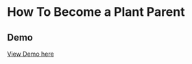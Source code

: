 # How To Become a Plant Parent

## Demo
[View Demo here](https://hidden-plains-73940.herokuapp.com/)